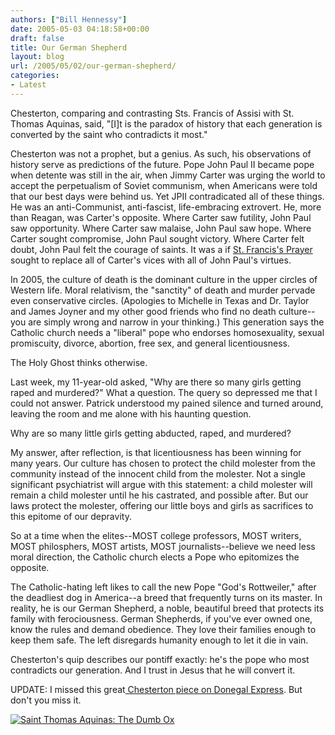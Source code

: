 ```yaml
---
authors: ["Bill Hennessy"]
date: 2005-05-03 04:18:58+00:00
draft: false
title: Our German Shepherd
layout: blog
url: /2005/05/02/our-german-shepherd/
categories:
- Latest
---
```


Chesterton, comparing and contrasting Sts. Francis of Assisi with St. Thomas Aquinas, said, "[I]t is the paradox of history that each generation is converted by the saint who contradicts it most."

Chesterton was not a prophet, but a genius.  As such, his observations of history serve as predictions of the future.  Pope John Paul II became pope when detente was still in the air, when Jimmy Carter was urging the world to accept the perpetualism of Soviet communism, when Americans were told that our best days were behind us.  Yet JPII contradicated all of these things.  He was an anti-Communist, anti-fascist, life-embracing extrovert.  He, more than Reagan, was Carter's opposite.  Where Carter saw futility, John Paul saw opportunity.  Where Carter saw malaise, John Paul saw hope.  Where Carter sought compromise, John Paul sought victory.  Where Carter felt doubt, John Paul felt the courage of saints.  It was a if [St. Francis's Prayer ](https://www.hennessysview.com/?p=689)sought to replace all of Carter's vices with all of John Paul's virtues.

In 2005, the culture of death is the dominant culture in the upper circles of Western life.  Moral relativism, the "sanctity" of death and murder pervade even conservative circles.  (Apologies to Michelle in Texas and Dr. Taylor and James Joyner and my other good friends who find no death culture--you are simply wrong and narrow in your thinking.)  This generation says the Catholic church needs a "liberal" pope who endorses homosexuality, sexual promiscuity, divorce, abortion, free sex, and general licentiousness.

The Holy Ghost thinks otherwise.

Last week, my 11-year-old asked, "Why are there so many girls getting raped and murdered?"  What a question.  The query so depressed me that I could not answer.  Patrick understood my pained silence and turned around, leaving the room and me alone with his haunting question.

Why are so many little girls getting abducted, raped, and murdered?

My answer, after reflection, is that licentiousness has been winning for many years.  Our culture has chosen to protect the child molester from the community instead of the innocent child from the molester.  Not a single significant psychiatrist will argue with this statement:  a child molester will remain a child molester until he his castrated, and possible after.  But our laws protect the molester, offering our little boys and girls as sacrifices to this epitome of our depravity.

So at a time when the elites--MOST college professors, MOST writers, MOST philosphers, MOST artists, MOST journalists--believe we need less moral direction, the Catholic church elects a Pope who epitomizes the opposite.

The Catholic-hating left likes to call the new Pope "God's Rottweiler," after the deadliest dog in America--a breed that frequently turns on its master.  In reality, he is our German Shepherd, a noble, beautiful breed that protects its family with ferociousness.  German Shepherds, if you've ever owned one, know the rules and demand obedience.  They love their families enough to keep them safe.  The left disregards humanity enough to let it die in vain.

Chesterton's quip describes our pontiff exactly:  he's the pope who most contradicts our generation.  And I trust in Jesus that he will convert it.

UPDATE:  I missed this great[ Chesterton piece on Donegal Express](https://www.donegalexpress.net/2005-04-22/277/).  But don't you miss it.

 [![Saint Thomas Aquinas: The Dumb Ox](https://images.amazon.com/images/P/0385090021.01._SCTHUMBZZZ_.jpg)
](https://www.amazon.com/exec/obidos/redirect?tag=manalangcom-20%26link_code=xm2%26camp=2025%26creative=165953%26path=https://www.amazon.com/gp/redirect.html%253fASIN=0385090021%2526location=/o/ASIN/0385090021%25253FSubscriptionId=0EMV44A9A5YT1RVDGZ82)
